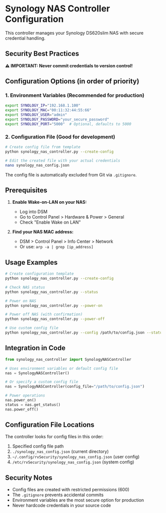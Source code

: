 # Synology NAS Controller Configuration

This controller manages your Synology DS620slim NAS with secure credential handling.

## Security Best Practices

**⚠️ IMPORTANT: Never commit credentials to version control!**

## Configuration Options (in order of priority)

### 1. Environment Variables (Recommended for production)
```bash
export SYNOLOGY_IP="192.168.1.100"
export SYNOLOGY_MAC="00:11:32:44:55:66"
export SYNOLOGY_USER="admin"
export SYNOLOGY_PASSWORD="your_secure_password"
export SYNOLOGY_PORT="5000"  # Optional, defaults to 5000
```

### 2. Configuration File (Good for development)
```bash
# Create config file from template
python synology_nas_controller.py --create-config

# Edit the created file with your actual credentials
nano synology_nas_config.json
```

The config file is automatically excluded from Git via `.gitignore`.

## Prerequisites

1. **Enable Wake-on-LAN on your NAS:**
   - Log into DSM
   - Go to Control Panel > Hardware & Power > General
   - Check "Enable Wake on LAN"

2. **Find your NAS MAC address:**
   - DSM > Control Panel > Info Center > Network
   - Or use: `arp -a | grep [ip_address]`

## Usage Examples

```bash
# Create configuration template
python synology_nas_controller.py --create-config

# Check NAS status
python synology_nas_controller.py --status

# Power on NAS
python synology_nas_controller.py --power-on

# Power off NAS (with confirmation)
python synology_nas_controller.py --power-off

# Use custom config file
python synology_nas_controller.py --config /path/to/config.json --status
```

## Integration in Code

```python
from synology_nas_controller import SynologyNASController

# Uses environment variables or default config file
nas = SynologyNASController()

# Or specify a custom config file
nas = SynologyNASController(config_file="/path/to/config.json")

# Power operations
nas.power_on()
status = nas.get_status()
nas.power_off()
```

## Configuration File Locations

The controller looks for config files in this order:
1. Specified config file path
2. `./synology_nas_config.json` (current directory)
3. `~/.config/rvSecurity/synology_nas_config.json` (user config)
4. `/etc/rvSecurity/synology_nas_config.json` (system config)

## Security Notes

- Config files are created with restricted permissions (600)
- The `.gitignore` prevents accidental commits
- Environment variables are the most secure option for production
- Never hardcode credentials in your source code
